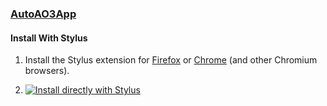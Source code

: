 ### [AutoAO3App](https://autoao3app.firebaseapp.com)


#### Install With Stylus

1. Install the Stylus extension for [Firefox](https://addons.mozilla.org/firefox/addon/styl-us/) or [Chrome](https://chrome.google.com/webstore/detail/stylus/clngdbkpkpeebahjckkjfobafhncgmne) (and other Chromium browsers).

2. [![Install directly with Stylus](https://img.shields.io/badge/Install%20directly%20with-Stylus-00adad.svg)](https://github.com/enigmalea/Dracula-For-AutoAO3App/raw/main/autoao3dracula.user.css)